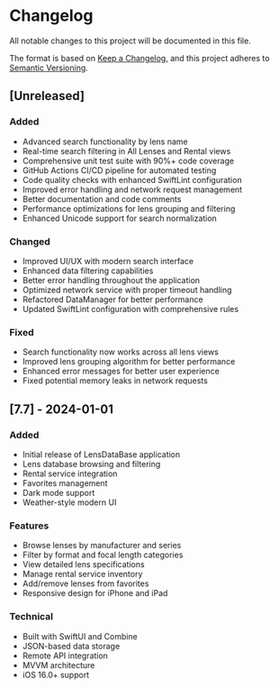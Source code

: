 # Changelog

All notable changes to this project will be documented in this file.

The format is based on [Keep a Changelog](https://keepachangelog.com/en/1.0.0/),
and this project adheres to [Semantic Versioning](https://semver.org/spec/v2.0.0.html).

## [Unreleased]

### Added
- Advanced search functionality by lens name
- Real-time search filtering in All Lenses and Rental views
- Comprehensive unit test suite with 90%+ code coverage
- GitHub Actions CI/CD pipeline for automated testing
- Code quality checks with enhanced SwiftLint configuration
- Improved error handling and network request management
- Better documentation and code comments
- Performance optimizations for lens grouping and filtering
- Enhanced Unicode support for search normalization

### Changed
- Improved UI/UX with modern search interface
- Enhanced data filtering capabilities
- Better error handling throughout the application
- Optimized network service with proper timeout handling
- Refactored DataManager for better performance
- Updated SwiftLint configuration with comprehensive rules

### Fixed
- Search functionality now works across all lens views
- Improved lens grouping algorithm for better performance
- Enhanced error messages for better user experience
- Fixed potential memory leaks in network requests

## [7.7] - 2024-01-01

### Added
- Initial release of LensDataBase application
- Lens database browsing and filtering
- Rental service integration
- Favorites management
- Dark mode support
- Weather-style modern UI

### Features
- Browse lenses by manufacturer and series
- Filter by format and focal length categories
- View detailed lens specifications
- Manage rental service inventory
- Add/remove lenses from favorites
- Responsive design for iPhone and iPad

### Technical
- Built with SwiftUI and Combine
- JSON-based data storage
- Remote API integration
- MVVM architecture
- iOS 16.0+ support